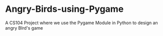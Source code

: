 # Angry-Birds-using-Pygame
A CS104 Project where we use the Pygame Module in Python to design an angry BIrd's game

